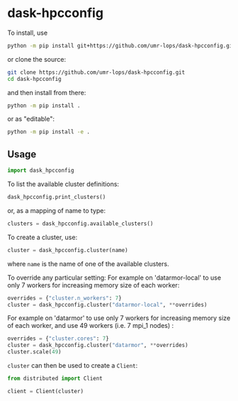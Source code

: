 # dask-hpcconfig

To install, use
```bash
python -m pip install git+https://github.com/umr-lops/dask-hpcconfig.git#egg=dask-hpcconfig
```
or clone the source:
```bash
git clone https://github.com/umr-lops/dask-hpcconfig.git
cd dask-hpcconfig
```
and then install from there:
```bash
python -m pip install .
```
or as "editable":
```bash
python -m pip install -e .
```

## Usage
```python
import dask_hpcconfig
```

To list the available cluster definitions:
```python
dask_hpcconfig.print_clusters()
```
or, as a mapping of name to type:
```python
clusters = dask_hpcconfig.available_clusters()
```

To create a cluster, use:
```python
cluster = dask_hpcconfig.cluster(name)
```
where `name` is the name of one of the available clusters.

To override any particular setting:
For example on 'datarmor-local' to use only 7 workers for increasing memory size of each worker:
```python
overrides = {"cluster.n_workers": 7}
cluster = dask_hpcconfig.cluster("datarmor-local", **overrides)
```

For example on 'datarmor' to use only 7 workers for increasing memory size of each worker, and use 49 workers (i.e. 7 mpi_1 nodes) :
```python
overrides = {"cluster.cores": 7}
cluster = dask_hpcconfig.cluster("datarmor", **overrides)
cluster.scale(49)
```


`cluster` can then be used to create a `Client`:
```python
from distributed import Client

client = Client(cluster)
```
